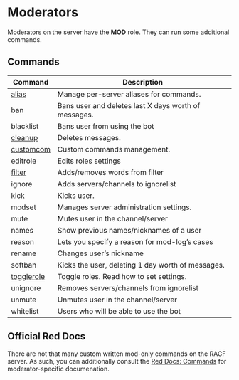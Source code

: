 # Moderators

Moderators on the server have the **MOD** role. They can run some additional commands.

## Commands

Command | Description
--- | ---
[alias](mod/alias.md) | Manage per-server aliases for commands.
ban | Bans user and deletes last X days worth of messages.
blacklist | Bans user from using the bot
[cleanup](mod/cleanup.md) | Deletes messages.
[customcom](mod/custom-com.md) | Custom commands management.
editrole | Edits roles settings
[filter](mod/filter.md) | Adds/removes words from filter
ignore | Adds servers/channels to ignorelist
kick | Kicks user.
modset | Manages server administration settings.
mute | Mutes user in the channel/server
names | Show previous names/nicknames of a user
reason | Lets you specify a reason for mod-log’s cases
rename | Changes user’s nickname
softban | Kicks the user, deleting 1 day worth of messages.
[togglerole](mod/togglerole.md) | Toggle roles. Read how to set settings.
unignore | Removes servers/channels from ignorelist
unmute | Unmutes user in the channel/server
whitelist | Users who will be able to use the bot

## Official Red Docs

There are not that many custom written mod-only commands on the RACF server. As such, you can additionally consult the [Red Docs: Commands](https://twentysix26.github.io/Red-Docs/red_commands/) for moderator-specific documenation.
